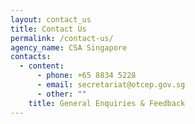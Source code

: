 ```yaml
---
layout: contact_us
title: Contact Us
permalink: /contact-us/
agency_name: CSA Singapore
contacts:
  - content:
      - phone: +65 8834 5228
      - email: secretariat@otcep.gov.sg
      - other: ""
    title: General Enquiries & Feedback
---
```

